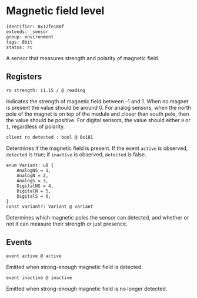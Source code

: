 # Magnetic field level

    identifier: 0x12fe180f
    extends: _sensor
    group: environment
    tags: 8bit
    status: rc

A sensor that measures strength and polarity of magnetic field.

## Registers

    ro strength: i1.15 / @ reading

Indicates the strength of magnetic field between -1 and 1.
When no magnet is present the value should be around 0.
For analog sensors,
when the north pole of the magnet is on top of the module
and closer than south pole, then the value should be positive.
For digital sensors,
the value should either `0` or `1`, regardless of polarity.

    client ro detected : bool @ 0x181

Determines if the magnetic field is present.
If the event `active` is observed, `detected` is true; if `inactive` is observed, `detected` is false.

    enum Variant: u8 {
        AnalogNS = 1,
        AnalogN = 2,
        AnalogS = 3,
        DigitalNS = 4,
        DigitalN = 5,
        DigitalS = 6,
    }
    const variant?: Variant @ variant

Determines which magnetic poles the sensor can detected,
and whether or not it can measure their strength or just presence.

## Events

    event active @ active

Emitted when strong-enough magnetic field is detected.

    event inactive @ inactive

Emitted when strong-enough magnetic field is no longer detected.
